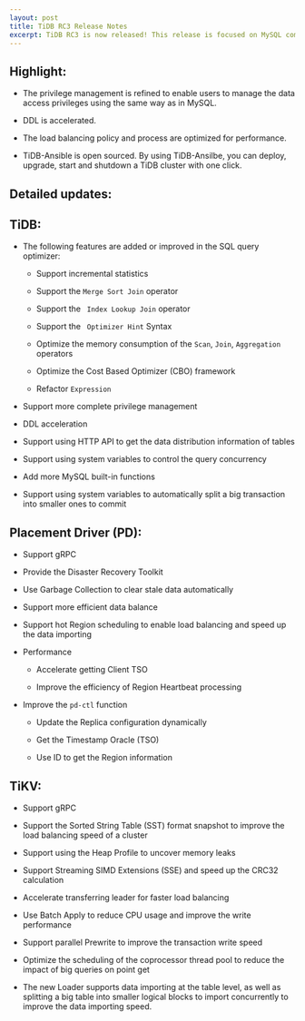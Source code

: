 ```yaml
---
layout: post
title: TiDB RC3 Release Notes
excerpt: TiDB RC3 is now released! This release is focused on MySQL compatibility, SQL optimization, stability, and performance.
---
```

 

## Highlight:

- The privilege management is refined to enable users to manage the data access privileges using the same way as in MySQL.

- DDL is accelerated. 

- The load balancing policy and process are optimized for performance.

- TiDB-Ansible is open sourced. By using TiDB-Ansilbe, you can deploy, upgrade, start and shutdown a TiDB cluster with one click.

## Detailed updates:

## TiDB:

+ The following features are added or improved in the SQL query optimizer:

    - Support incremental statistics

    - Support the ` Merge Sort Join ` operator

    - Support the ` Index Lookup Join` operator

    - Support the ` Optimizer Hint` Syntax

    - Optimize the memory consumption of the `Scan`, `Join`, `Aggregation` operators

    - Optimize the Cost Based Optimizer (CBO) framework

    - Refactor `Expression`

+ Support more complete privilege management

+ DDL acceleration

+ Support using HTTP API to get the data distribution information of tables

+ Support using system variables to control the query concurrency 

+ Add more MySQL built-in functions

+ Support using system variables to automatically split a big transaction into smaller ones to commit

## Placement Driver (PD):

+ Support gRPC

+ Provide the Disaster Recovery Toolkit

+ Use Garbage Collection to clear stale data automatically

+ Support more efficient data balance

+ Support hot Region scheduling to enable load balancing and speed up the data importing

+ Performance

    - Accelerate getting Client TSO

    - Improve the efficiency of Region Heartbeat processing

+ Improve the `pd-ctl` function

    - Update the Replica configuration dynamically 

    - Get the Timestamp Oracle (TSO)

    - Use ID to get the Region information   

## TiKV:

+ Support gRPC

+ Support the Sorted String Table (SST) format snapshot to improve the load balancing speed of a cluster

+ Support using the Heap Profile to uncover memory leaks

+ Support Streaming SIMD Extensions (SSE) and speed up the CRC32 calculation

+ Accelerate transferring leader for faster load balancing

+ Use Batch Apply to reduce CPU usage and improve the write performance

+ Support parallel Prewrite to improve the transaction write speed

+ Optimize the scheduling of the coprocessor thread pool to reduce the impact of big queries on point get

+ The new Loader supports data importing at the table level, as well as splitting a big table into smaller logical blocks to import concurrently to improve the data importing speed.

